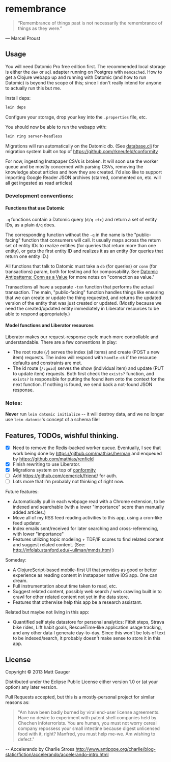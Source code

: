 # remembrance

> “Remembrance of things past is not necessarily the remembrance of things as they were.”

&mdash; Marcel Proust

## Usage

You will need Datomic Pro free edition first. The recommended local storage is either the `dev` or `sql` adapter running on Postgres with `memcached`. How to get a Clojure webapp up and running with Datomic (and how to run Datomic) is beyond the scope of this; since I don't really intend for anyone to actually run this but me.

Install deps:

```bash
lein deps
```

Configure your storage, drop your key into the `.properties` file, etc.

You should now be able to run the webapp with:

```bash
lein ring server-headless
```

Migrations will run automatically on the Datomic db. (See [database.clj](https://github.com/mathias/remembrance/blob/13cb60472df2d48e3c536520c4c5573a16237849/src/clj/remembrance/database.clj) for migration system built on top of https://github.com/rkneufeld/conformity

For now, ingesting Instapaper CSVs is broken. It will soon use the worker queue and be mostly concerned with parsing CSVs, removing the knowledge about articles and how they are created. I'd also like to support importing Google Reader JSON archives (starred, commented on, etc. will all get ingested as read articles)


### Development conventions:

#### Functions that use Datomic

`-q` functions contain a Datomic query (`d/q etc`) and return a set of entity IDs, as a plain `d/q` does.

The corresponding function without the `-q` in the name is the "public-facing" function that consumers will call. It usually maps across the return set of entity IDs to realize entities (for queries that return more than one entity), or gets the first entity ID and realizes it as an entity (for queries that return one entity ID.)

All functions that talk to Datomic must take a `db` (for queries) or `conn` (for transactions) param, both for testing and for composability. See [Datomic Antipatterns: Conn as a Value](http://www.rkn.io/2014/02/10/datomic-antipatterns-connnnn/) for more notes on "connection as value."

Transactions all have a separate `-txn` function that performs the actual transaction. The main, "public-facing" function handles things like ensuring that we can create or update the thing requested, and returns the updated version of the entity that was just created or updated. (Mostly because we need the created/updated entity immediately in Liberator resources to be able to respond appropriately.)

#### Model functions and Liberator resources

Liberator makes our request-response cycle much more controllable and understandable. There are a few conventions in play:

* The root route (`/`) serves the index (all items) and create (POST a new item) requests. The index will respond with `handle-ok` if the resource defaults and constraints are met.
* The id route (`/:guid`) serves the show (individual item) and update (PUT to update item) requests. Both first check the `exists?` function, and `exists?` is responsible for putting the found item onto the context for the next function. If nothing is found, we send back a not-found JSON response.

### Notes:

**Never** run `lein datomic initialize` -- it will destroy data, and we no longer use `lein datomic`'s concept of a schema file!

## Features, TODOs, wishful thinking.

- [x] Need to remove the Redis-backed worker queue. Eventually, I see that work being done by https://github.com/mathias/herman and enqueued by https://github.com/mathias/renfield
- [x] Finish rewriting to use Liberator.
- [x] Migrations system on top of [conformity](https://github.com/rkneufeld/conformity)
- [ ] Add https://github.com/cemerick/friend/ for auth.
- [ ] Lots more that I'm probably not thinking of right now.

Future features:

* Automatically pull in each webpage read with a Chrome extension, to be indexed and searchable (with a lower "importance" score than manually added articles.)
* Move all of my RSS feed reading activities to this app, using a cron-like feed updater.
* Index emails sent/received for later searching and cross-referencing, with lower "importance"
* Features utilizing topic modeling + TDF/IF scores to find related content and suggest related content. (See: http://infolab.stanford.edu/~ullman/mmds.html )

Someday:

* A ClojureScript-based mobile-first UI that provides as good or better experience as reading content in Instapaper native iOS app. One can dream.
* Full instrumentation about time taken to read, etc.
* Suggest related content, possibly web search / web crawling built in to crawl for other related content not yet in the data store.
* Features that otherwise help this app be a research assistant.

Related but maybe not living in this app:

* Quantified self style datastore for personal analytics: Fitbit steps, Strava bike rides, Lift habit goals, RescueTime-like application usage tracking, and any other data I generate day-to-day. Since this won't be lots of text to be indexed/search, it probably doesn't make sense to store it in this app.

## License

Copyright © 2013 Matt Gauger

Distributed under the Eclipse Public License either version 1.0 or (at
your option) any later version.

Pull Requests accepted, but this is a mostly-personal project for similar reasons as:

> "Am have been badly burned by viral end-user license agreements. Have no desire to experiment with patent shell companies held by Chechen infoterrorists. You are human, you must not worry cereal company repossess your small intestine because digest unlicensed food with it, right? Manfred, you must help me-we. Am wishing to defect."

-- Accelerando by Charlie Stross <http://www.antipope.org/charlie/blog-static/fiction/accelerando/accelerando-intro.html>
